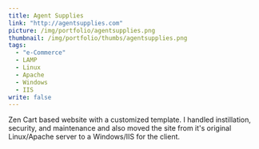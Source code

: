 ```yaml
---
title: Agent Supplies
link: "http://agentsupplies.com"
picture: /img/portfolio/agentsupplies.png
thumbnail: /img/portfolio/thumbs/agentsupplies.png
tags: 
  - "e-Commerce"
  - LAMP
  - Linux
  - Apache
  - Windows
  - IIS
write: false
---
```


Zen Cart based website with a customized template. I handled instillation, security, and maintenance and also moved the site from it's original Linux/Apache server to a Windows/IIS for the client.